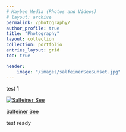 ```yaml
---
# Maybee Media (Photos and Videos)
# layout: archive
permalink: /photography/
author_profile: true
title: "Photography"
layout: collection
collection: portfolio
entries_layout: grid
toc: true

header: 
    image: "/images/salfeinerSeeSunset.jpg"
---
```


test 1 

[![Salfeiner See](/images/salfeinerSeeSunset.jpg)](./salfeinerSee/ "Redirect to homepage")


<a href="./salfeinerSee/">Salfeiner See</a>


test ready
